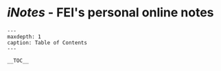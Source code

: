*iNotes* - FEI's personal online notes
=====================================

```{toctree}
---
maxdepth: 1
caption: Table of Contents
---

__TOC__
```